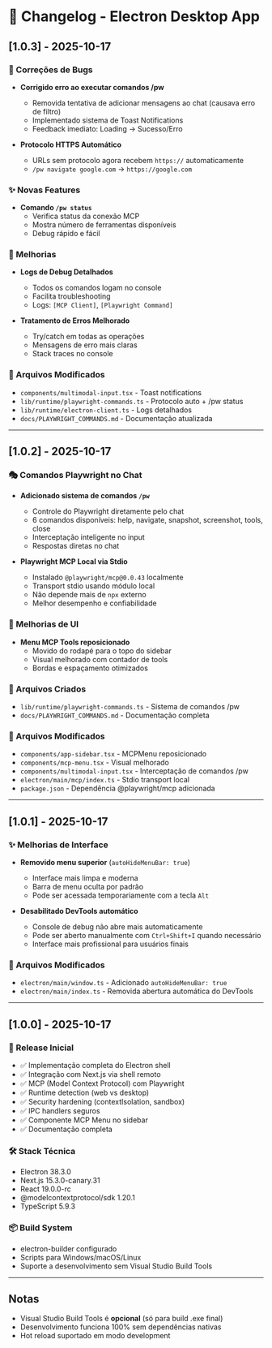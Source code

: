 # 📝 Changelog - Electron Desktop App

## [1.0.3] - 2025-10-17

### 🐛 Correções de Bugs

- **Corrigido erro ao executar comandos /pw**
  - Removida tentativa de adicionar mensagens ao chat (causava erro de filtro)
  - Implementado sistema de Toast Notifications
  - Feedback imediato: Loading → Sucesso/Erro

- **Protocolo HTTPS Automático**
  - URLs sem protocolo agora recebem `https://` automaticamente
  - `/pw navigate google.com` → `https://google.com`

### ✨ Novas Features

- **Comando `/pw status`**
  - Verifica status da conexão MCP
  - Mostra número de ferramentas disponíveis
  - Debug rápido e fácil

### 🔧 Melhorias

- **Logs de Debug Detalhados**
  - Todos os comandos logam no console
  - Facilita troubleshooting
  - Logs: `[MCP Client]`, `[Playwright Command]`

- **Tratamento de Erros Melhorado**
  - Try/catch em todas as operações
  - Mensagens de erro mais claras
  - Stack traces no console

### 📝 Arquivos Modificados

- `components/multimodal-input.tsx` - Toast notifications
- `lib/runtime/playwright-commands.ts` - Protocolo auto + /pw status
- `lib/runtime/electron-client.ts` - Logs detalhados
- `docs/PLAYWRIGHT_COMMANDS.md` - Documentação atualizada

---

## [1.0.2] - 2025-10-17

### 🎭 Comandos Playwright no Chat

- **Adicionado sistema de comandos `/pw`**
  - Controle do Playwright diretamente pelo chat
  - 6 comandos disponíveis: help, navigate, snapshot, screenshot, tools, close
  - Interceptação inteligente no input
  - Respostas diretas no chat

- **Playwright MCP Local via Stdio**
  - Instalado `@playwright/mcp@0.0.43` localmente
  - Transport stdio usando módulo local
  - Não depende mais de `npx` externo
  - Melhor desempenho e confiabilidade

### 🎨 Melhorias de UI

- **Menu MCP Tools reposicionado**
  - Movido do rodapé para o topo do sidebar
  - Visual melhorado com contador de tools
  - Bordas e espaçamento otimizados

### 📝 Arquivos Criados

- `lib/runtime/playwright-commands.ts` - Sistema de comandos /pw
- `docs/PLAYWRIGHT_COMMANDS.md` - Documentação completa

### 📝 Arquivos Modificados

- `components/app-sidebar.tsx` - MCPMenu reposicionado
- `components/mcp-menu.tsx` - Visual melhorado
- `components/multimodal-input.tsx` - Interceptação de comandos /pw
- `electron/main/mcp/index.ts` - Stdio transport local
- `package.json` - Dependência @playwright/mcp adicionada

---

## [1.0.1] - 2025-10-17

### ✨ Melhorias de Interface

- **Removido menu superior** (`autoHideMenuBar: true`)
  - Interface mais limpa e moderna
  - Barra de menu oculta por padrão
  - Pode ser acessada temporariamente com a tecla `Alt`

- **Desabilitado DevTools automático**
  - Console de debug não abre mais automaticamente
  - Pode ser aberto manualmente com `Ctrl+Shift+I` quando necessário
  - Interface mais profissional para usuários finais

### 📝 Arquivos Modificados

- `electron/main/window.ts` - Adicionado `autoHideMenuBar: true`
- `electron/main/index.ts` - Removida abertura automática do DevTools

---

## [1.0.0] - 2025-10-17

### 🎉 Release Inicial

- ✅ Implementação completa do Electron shell
- ✅ Integração com Next.js via shell remoto
- ✅ MCP (Model Context Protocol) com Playwright
- ✅ Runtime detection (web vs desktop)
- ✅ Security hardening (contextIsolation, sandbox)
- ✅ IPC handlers seguros
- ✅ Componente MCP Menu no sidebar
- ✅ Documentação completa

### 🛠️ Stack Técnica

- Electron 38.3.0
- Next.js 15.3.0-canary.31
- React 19.0.0-rc
- @modelcontextprotocol/sdk 1.20.1
- TypeScript 5.9.3

### 📦 Build System

- electron-builder configurado
- Scripts para Windows/macOS/Linux
- Suporte a desenvolvimento sem Visual Studio Build Tools

---

## Notas

- Visual Studio Build Tools é **opcional** (só para build .exe final)
- Desenvolvimento funciona 100% sem dependências nativas
- Hot reload suportado em modo development

